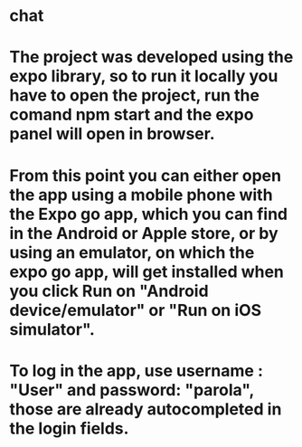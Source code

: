 # chat
# The project was developed using the expo library, so to run it locally you have to open the project, run the comand npm start and the expo panel will open in browser.
# From this point you can either open the app using a mobile phone with the Expo go app, which you can find in the Android or Apple store, or by using an emulator, on which the expo go app, will get installed when you click Run on "Android device/emulator" or "Run on iOS simulator".
# To log in the app, use username : "User" and password: "parola", those are already autocompleted in the login fields.
